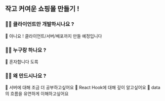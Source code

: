## 작고 커여운 쇼핑몰 만들기 !

### 🤷‍♂️ 클라이언트만 개발하시나요 ?

🥔 아니요 ! 클라이언트/서버/배포까지 만들 예정입니다

### 🤷‍♂️ 누구랑 하나요 ?

🥔 혼자합니다 도륵

### 🤷‍♂️ 왜 만드시나요 ?

🥔 서버에 대해 조금 더 공부하고싶어요
🥔 React Hook에 대해 깊이 알고싶어요
🥔 data의 흐름을 유연하게 이해하고싶어요

